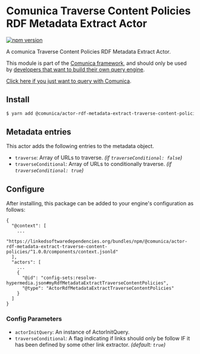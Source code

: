 # Comunica Traverse Content Policies RDF Metadata Extract Actor

[![npm version](https://badge.fury.io/js/%40comunica%2Factor-rdf-metadata-extract-traverse-content-policies.svg)](https://www.npmjs.com/package/@comunica/actor-rdf-metadata-extract-traverse-content-policies)

A comunica Traverse Content Policies RDF Metadata Extract Actor.

This module is part of the [Comunica framework](https://github.com/comunica/comunica),
and should only be used by [developers that want to build their own query engine](https://comunica.dev/docs/modify/).

[Click here if you just want to query with Comunica](https://comunica.dev/docs/query/).

## Install

```bash
$ yarn add @comunica/actor-rdf-metadata-extract-traverse-content-policies
```

## Metadata entries

This actor adds the following entries to the metadata object.

* `traverse`: Array of URLs to traverse. _(if `traverseConditional: false`)_
* `traverseConditional`: Array of URLs to conditionally traverse. _(if `traverseConditional: true`)_

## Configure

After installing, this package can be added to your engine's configuration as follows:
```text
{
  "@context": [
    ...
    "https://linkedsoftwaredependencies.org/bundles/npm/@comunica/actor-rdf-metadata-extract-traverse-content-policies/^1.0.0/components/context.jsonld"  
  ],
  "actors": [
    ...
    {
      "@id": "config-sets:resolve-hypermedia.json#myRdfMetadataExtractTraverseContentPolicies",
      "@type": "ActorRdfMetadataExtractTraverseContentPolicies"
    }
  ]
}
```

### Config Parameters

* `actorInitQuery`: An instance of ActorInitQuery.
* `traverseConditional`: A flag indicating if links should only be follow IF it has been defined by some other link extractor. _(default: `true`)_
